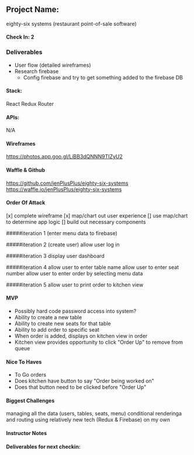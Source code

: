 ## Project Name:
eighty-six systems (restaurant point-of-sale software)

#### Check In: 2

### Deliverables
* User flow (detailed wireframes)
* Research firebase
  * Config firebase and try to get something added to the firebase DB

#### Stack:
React
Redux
Router

#### APIs:
N/A

#### Wireframes
https://photos.app.goo.gl/LiBB3dQNNN9TIZyU2


#### Waffle & Github
https://github.com/jenPlusPlus/eighty-six-systems
https://waffle.io/jenPlusPlus/eighty-six-systems

#### Order Of Attack
[x] complete wireframe
[x] map/chart out user experience
[] use map/chart to determine app logic
[] build out necessary components

#####iteration 1
(enter menu data to firebase)

#####iteration 2
(create user)
allow user log in

#####iteration 3
display user dashboard

#####iteration 4
allow user to enter table name
allow user to enter seat number
allow user to enter order by selecting menu data

#####iteration 5
allow user to print order to kitchen view

#### MVP
* Possibly hard code password access into system?
* Ability to create a new table
* Ability to create new seats for that table
* Ability to add order to specific seat
* When order is added, displays on kitchen view in order
* Kitchen view provides opportunity to click "Order Up" to remove from queue

#### Nice To Haves
* To Go orders
* Does kitchen have button to say "Order being worked on"
* Does that button need to be clicked before "Order Up"

#### Biggest Challenges
managing all the data (users, tables, seats, menu)
conditional renderinga and routing
using relatively new tech (Redux & Firebase) on my own

#### Instructor Notes

#### Deliverables for next checkin:
